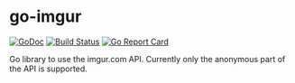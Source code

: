 # go-imgur
[![GoDoc](https://godoc.org/github.com/koffeinsource/go-imgur?status.svg)](https://godoc.org/github.com/koffeinsource/go-imgur)
[![Build Status](https://travis-ci.org/koffeinsource/go-imgur.svg?branch=master)](https://travis-ci.org/koffeinsource/go-imgur)
[![Go Report Card](https://goreportcard.com/badge/github.com/koffeinsource/go-imgur)](https://goreportcard.com/report/github.com/koffeinsource/go-imgur)

Go library to use the imgur.com API. Currently only the anonymous part of the API is supported.
